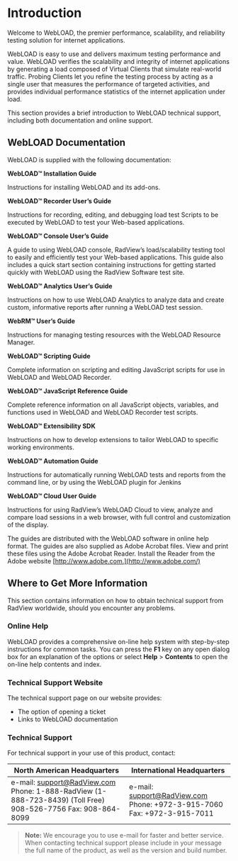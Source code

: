 ﻿# Introduction

Welcome to WebLOAD, the premier performance, scalability, and reliability testing solution for internet applications.

WebLOAD is easy to use and delivers maximum testing performance and value. WebLOAD verifies the scalability and integrity of internet applications by generating a load composed of Virtual Clients that simulate real-world traffic. Probing Clients let you refine the testing process by acting as a single user that measures the performance of targeted activities, and provides individual performance statistics of the internet application under load.

This section provides a brief introduction to WebLOAD technical support, including both documentation and online support.



## WebLOAD Documentation

WebLOAD is supplied with the following documentation:

**WebLOAD™ Installation Guide**

Instructions for installing WebLOAD and its add-ons.

**WebLOAD™ Recorder User’s Guide**

Instructions for recording, editing, and debugging load test Scripts to be executed by WebLOAD to test your Web-based applications.




**WebLOAD™ Console User’s Guide**

A guide to using WebLOAD console, RadView’s load/scalability testing tool to easily and efficiently test your Web-based applications. This guide also includes a quick start section containing instructions for getting started quickly with WebLOAD using the RadView Software test site.

**WebLOAD™ Analytics User’s Guide**

Instructions on how to use WebLOAD Analytics to analyze data and create custom, informative reports after running a WebLOAD test session.

**WebRM™ User’s Guide**

Instructions for managing testing resources with the WebLOAD Resource Manager.

**WebLOAD™ Scripting Guide**

Complete information on scripting and editing JavaScript scripts for use in WebLOAD and WebLOAD Recorder.

**WebLOAD™ JavaScript Reference Guide**

Complete reference information on all JavaScript objects, variables, and functions used in WebLOAD and WebLOAD Recorder test scripts.

**WebLOAD™ Extensibility SDK**

Instructions on how to develop extensions to tailor WebLOAD to specific working environments.

**WebLOAD™ Automation Guide**

Instructions for automatically running WebLOAD tests and reports from the command line, or by using the WebLOAD plugin for Jenkins

**WebLOAD™ Cloud User Guide**

Instructions for using RadView’s WebLOAD Cloud to view, analyze and compare load sessions in a web browser, with full control and customization of the display.

The guides are distributed with the WebLOAD software in online help format. The guides are also supplied as Adobe Acrobat files. View and print these files using the Adobe Acrobat Reader. Install the Reader from the Adobe website [http://www.adobe.com.](http://www.adobe.com/)



## Where to Get More Information

This section contains information on how to obtain technical support from RadView worldwide, should you encounter any problems.

### Online Help

WebLOAD provides a comprehensive on-line help system with step-by-step instructions for common tasks. You can press the **F1** key on any open dialog box for an explanation of the options or select **Help** > **Contents** to open the on-line help contents and index.

### Technical Support Website

The technical support page on our website provides:

- The option of opening a ticket
- Links to WebLOAD documentation

### Technical Support

For technical support in your use of this product, contact:

| **North  American Headquarters**                             | **International  Headquarters**                              |
| ------------------------------------------------------------ | ------------------------------------------------------------ |
| e-mail: [support@RadView.com](mailto:support@RadView.com) Phone: 1-888-RadView  (1-888-723-8439) (Toll Free)  908-526-7756  Fax:    908-864-8099 | e-mail: [support@RadView.com](mailto:support@RadView.com) Phone: +972-3-915-7060  Fax:    +972-3-915-7011 |



> **Note:** We encourage you to use e-mail for faster and better service. When contacting technical support please include in your message the full name of the product, as well as the version and build number.

